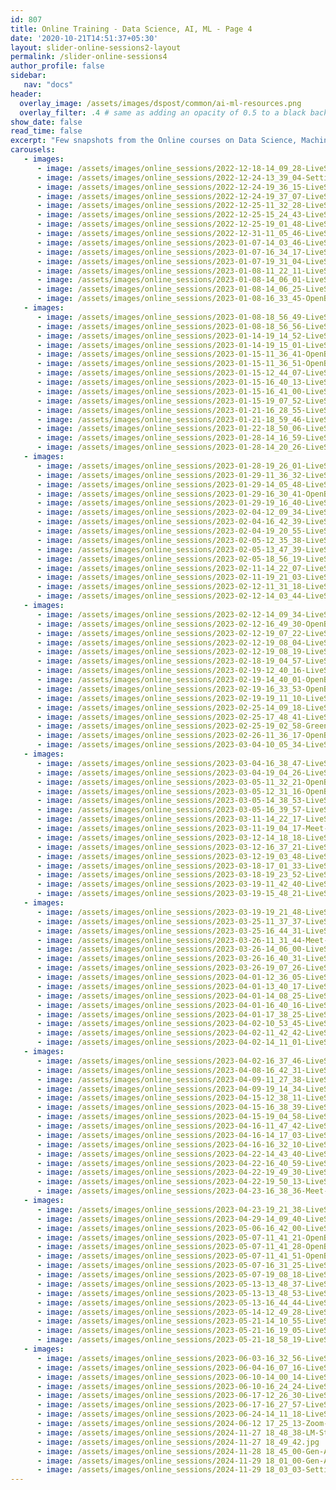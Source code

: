```yaml
---
id: 807    
title: Online Training - Data Science, AI, ML - Page 4
date: '2020-10-21T14:51:37+05:30'
layout: slider-online-sessions2-layout      
permalink: /slider-online-sessions4
author_profile: false
sidebar:
   nav: "docs"
header:
  overlay_image: /assets/images/dspost/common/ai-ml-resources.png
  overlay_filter: .4 # same as adding an opacity of 0.5 to a black background
show_date: false
read_time: false
excerpt: "Few snapshots from the Online courses on Data Science, Machine Learning, Deep Learning, NLP, Project Management, Agile Management. 2000+ learners, 400+ sessions, 1600+ Hours. Learners across the Glove."
carousels:
   - images: 
      - image: /assets/images/online_sessions/2022-12-18-14_09_28-LiveSession-upGrad.png
      - image: /assets/images/online_sessions/2022-12-24-13_39_04-Settings.png
      - image: /assets/images/online_sessions/2022-12-24-19_36_15-LiveSession-upGrad.png
      - image: /assets/images/online_sessions/2022-12-24-19_37_07-LiveSession-upGrad.png
      - image: /assets/images/online_sessions/2022-12-25-11_32_28-LiveSession-upGrad.png
      - image: /assets/images/online_sessions/2022-12-25-15_24_43-LiveSession-upGrad.png
      - image: /assets/images/online_sessions/2022-12-25-19_01_48-LiveSession-upGrad.png
      - image: /assets/images/online_sessions/2022-12-31-11_05_46-LiveSession-upGrad.png
      - image: /assets/images/online_sessions/2023-01-07-14_03_46-LiveSession-upGrad.jpg
      - image: /assets/images/online_sessions/2023-01-07-16_34_17-LiveSession-upGrad.jpg
      - image: /assets/images/online_sessions/2023-01-07-19_31_04-LiveSession-upGrad.jpg
      - image: /assets/images/online_sessions/2023-01-08-11_22_11-LiveSession-upGrad.jpg
      - image: /assets/images/online_sessions/2023-01-08-14_06_01-LiveSession-upGrad.jpg
      - image: /assets/images/online_sessions/2023-01-08-14_06_25-LiveSession-upGrad.jpg
      - image: /assets/images/online_sessions/2023-01-08-16_33_45-OpenBoard.jpg
   - images: 
      - image: /assets/images/online_sessions/2023-01-08-18_56_49-LiveSession-upGrad.jpg
      - image: /assets/images/online_sessions/2023-01-08-18_56_56-LiveSession-upGrad.jpg
      - image: /assets/images/online_sessions/2023-01-14-19_14_52-LiveSession-upGrad.jpg
      - image: /assets/images/online_sessions/2023-01-14-19_15_01-LiveSession-upGrad.jpg
      - image: /assets/images/online_sessions/2023-01-15-11_36_41-OpenBoard.jpg
      - image: /assets/images/online_sessions/2023-01-15-11_36_51-OpenBoard.jpg
      - image: /assets/images/online_sessions/2023-01-15-12_44_07-LiveSession-upGrad.jpg
      - image: /assets/images/online_sessions/2023-01-15-16_40_13-LiveSession-upGrad.jpg
      - image: /assets/images/online_sessions/2023-01-15-16_41_00-LiveSession-upGrad.jpg
      - image: /assets/images/online_sessions/2023-01-15-19_07_52-LiveSession-upGrad.jpg
      - image: /assets/images/online_sessions/2023-01-21-16_28_55-LiveSession-upGrad.jpg
      - image: /assets/images/online_sessions/2023-01-21-18_59_46-LiveSession-upGrad.jpg
      - image: /assets/images/online_sessions/2023-01-22-18_50_06-LiveSession-upGrad.jpg
      - image: /assets/images/online_sessions/2023-01-28-14_16_59-LiveSession-upGrad.jpg
      - image: /assets/images/online_sessions/2023-01-28-14_20_26-LiveSession-upGrad.jpg
   - images: 
      - image: /assets/images/online_sessions/2023-01-28-19_26_01-LiveSession-upGrad.jpg
      - image: /assets/images/online_sessions/2023-01-29-11_36_32-LiveSession-upGrad.jpg
      - image: /assets/images/online_sessions/2023-01-29-14_05_48-LiveSession-upGrad.jpg
      - image: /assets/images/online_sessions/2023-01-29-16_30_41-OpenBoard.jpg
      - image: /assets/images/online_sessions/2023-01-29-19_16_40-LiveSession-upGrad.jpg
      - image: /assets/images/online_sessions/2023-02-04-12_09_34-LiveSession-upGrad.jpg
      - image: /assets/images/online_sessions/2023-02-04-16_42_39-LiveSession-upGrad.jpg
      - image: /assets/images/online_sessions/2023-02-04-19_20_55-LiveSession-upGrad.jpg
      - image: /assets/images/online_sessions/2023-02-05-12_35_38-LiveSession-upGrad.jpg
      - image: /assets/images/online_sessions/2023-02-05-13_47_39-LiveSession-upGrad.jpg
      - image: /assets/images/online_sessions/2023-02-05-18_56_19-LiveSession-upGrad.jpg
      - image: /assets/images/online_sessions/2023-02-11-14_22_07-LiveSession-upGrad.jpg
      - image: /assets/images/online_sessions/2023-02-11-19_21_03-LiveSession-upGrad.jpg
      - image: /assets/images/online_sessions/2023-02-12-11_31_18-LiveSession-upGrad.jpg
      - image: /assets/images/online_sessions/2023-02-12-14_03_44-LiveSession-upGrad.jpg
   - images: 
      - image: /assets/images/online_sessions/2023-02-12-14_09_34-LiveSession-upGrad.jpg
      - image: /assets/images/online_sessions/2023-02-12-16_49_30-OpenBoard.jpg
      - image: /assets/images/online_sessions/2023-02-12-19_07_22-LiveSession-upGrad.jpg
      - image: /assets/images/online_sessions/2023-02-12-19_08_04-LiveSession-upGrad.jpg
      - image: /assets/images/online_sessions/2023-02-12-19_08_19-LiveSession-upGrad.jpg
      - image: /assets/images/online_sessions/2023-02-18-19_04_57-LiveSession-upGrad-Brave.jpg
      - image: /assets/images/online_sessions/2023-02-19-12_40_16-LiveSession-upGrad-Brave.jpg
      - image: /assets/images/online_sessions/2023-02-19-14_40_01-OpenBoard.jpg
      - image: /assets/images/online_sessions/2023-02-19-16_33_53-OpenBoard.jpg
      - image: /assets/images/online_sessions/2023-02-19-19_11_10-LiveSession-upGrad-Brave.jpg
      - image: /assets/images/online_sessions/2023-02-25-14_09_18-LiveSession-upGrad.png
      - image: /assets/images/online_sessions/2023-02-25-17_48_41-LiveSession-upGrad.png
      - image: /assets/images/online_sessions/2023-02-25-19_02_58-Greenshot.png
      - image: /assets/images/online_sessions/2023-02-26-11_36_17-OpenBoard.png
      - image: /assets/images/online_sessions/2023-03-04-10_05_34-LiveSession-upGrad.png
   - images: 
      - image: /assets/images/online_sessions/2023-03-04-16_38_47-LiveSession-upGrad.png
      - image: /assets/images/online_sessions/2023-03-04-19_04_26-LiveSession-upGrad.png
      - image: /assets/images/online_sessions/2023-03-05-11_32_21-OpenBoard.png
      - image: /assets/images/online_sessions/2023-03-05-12_31_16-OpenBoard.png
      - image: /assets/images/online_sessions/2023-03-05-14_38_53-LiveSession-upGrad.png
      - image: /assets/images/online_sessions/2023-03-05-16_39_57-LiveSession-upGrad.png
      - image: /assets/images/online_sessions/2023-03-11-14_22_17-LiveSession-upGrad.png
      - image: /assets/images/online_sessions/2023-03-11-19_04_17-Meet-jum-ugrn-iqg.png
      - image: /assets/images/online_sessions/2023-03-12-14_18_18-LiveSession-upGrad.png
      - image: /assets/images/online_sessions/2023-03-12-16_37_21-LiveSession-upGrad.png
      - image: /assets/images/online_sessions/2023-03-12-19_03_48-LiveSession-upGrad.png
      - image: /assets/images/online_sessions/2023-03-18-17_01_33-LiveSession-upGrad.png
      - image: /assets/images/online_sessions/2023-03-18-19_23_52-LiveSession-upGrad.png
      - image: /assets/images/online_sessions/2023-03-19-11_42_40-LiveSession-upGrad.png
      - image: /assets/images/online_sessions/2023-03-19-15_48_21-LiveSession-upGrad.png
   - images: 
      - image: /assets/images/online_sessions/2023-03-19-19_21_48-LiveSession-upGrad.png
      - image: /assets/images/online_sessions/2023-03-25-11_37_37-LiveSession-upGrad.png
      - image: /assets/images/online_sessions/2023-03-25-16_44_31-LiveSession-upGrad.png
      - image: /assets/images/online_sessions/2023-03-26-11_31_44-Meet-ouy-esgx-pnt.png
      - image: /assets/images/online_sessions/2023-03-26-14_06_00-LiveSession-upGrad.png
      - image: /assets/images/online_sessions/2023-03-26-16_40_31-LiveSession-upGrad.png
      - image: /assets/images/online_sessions/2023-03-26-19_07_26-LiveSession-upGrad.png
      - image: /assets/images/online_sessions/2023-04-01-12_36_05-LiveSession-upGrad.png
      - image: /assets/images/online_sessions/2023-04-01-13_40_17-LiveSession-upGrad.png
      - image: /assets/images/online_sessions/2023-04-01-14_08_25-LiveSession-upGrad.png
      - image: /assets/images/online_sessions/2023-04-01-16_40_16-LiveSession-upGrad.png
      - image: /assets/images/online_sessions/2023-04-01-17_38_25-LiveSession-upGrad.png
      - image: /assets/images/online_sessions/2023-04-02-10_53_45-LiveSession-upGrad.png
      - image: /assets/images/online_sessions/2023-04-02-11_42_42-LiveSession-upGrad.png
      - image: /assets/images/online_sessions/2023-04-02-14_11_01-LiveSession-upGrad.png
   - images: 
      - image: /assets/images/online_sessions/2023-04-02-16_37_46-LiveSession-upGrad.png
      - image: /assets/images/online_sessions/2023-04-08-16_42_31-LiveSession-upGrad.png
      - image: /assets/images/online_sessions/2023-04-09-11_27_38-LiveSession-upGrad.png
      - image: /assets/images/online_sessions/2023-04-09-19_14_34-LiveSession-upGrad.png
      - image: /assets/images/online_sessions/2023-04-15-12_38_11-LiveSession-upGrad.png
      - image: /assets/images/online_sessions/2023-04-15-16_38_39-LiveSession-upGrad.png
      - image: /assets/images/online_sessions/2023-04-15-19_04_58-LiveSession-upGrad.png
      - image: /assets/images/online_sessions/2023-04-16-11_47_42-LiveSession-upGrad.png
      - image: /assets/images/online_sessions/2023-04-16-14_17_03-LiveSession-upGrad.png
      - image: /assets/images/online_sessions/2023-04-16-16_32_10-LiveSession-upGrad.png
      - image: /assets/images/online_sessions/2023-04-22-14_43_40-LiveSession-upGrad.png
      - image: /assets/images/online_sessions/2023-04-22-16_40_59-LiveSession-upGrad.png
      - image: /assets/images/online_sessions/2023-04-22-19_49_30-LiveSession-upGrad.png
      - image: /assets/images/online_sessions/2023-04-22-19_50_13-LiveSession-upGrad.png
      - image: /assets/images/online_sessions/2023-04-23-16_38_36-Meet-qvu-gjwx-nyy.png
   - images: 
      - image: /assets/images/online_sessions/2023-04-23-19_21_38-LiveSession-upGrad.png
      - image: /assets/images/online_sessions/2023-04-29-14_09_40-LiveSession-upGrad.png
      - image: /assets/images/online_sessions/2023-05-06-16_42_00-LiveSession-upGrad.png
      - image: /assets/images/online_sessions/2023-05-07-11_41_21-OpenBoard.png
      - image: /assets/images/online_sessions/2023-05-07-11_41_28-OpenBoard.png
      - image: /assets/images/online_sessions/2023-05-07-11_41_51-OpenBoard.png
      - image: /assets/images/online_sessions/2023-05-07-16_31_25-LiveSession-upGrad.png
      - image: /assets/images/online_sessions/2023-05-07-19_08_18-LiveSession-upGrad.png
      - image: /assets/images/online_sessions/2023-05-13-13_48_37-LiveSession-upGrad.png
      - image: /assets/images/online_sessions/2023-05-13-13_48_53-LiveSession-upGrad.png
      - image: /assets/images/online_sessions/2023-05-13-16_44_44-LiveSession-upGrad.png
      - image: /assets/images/online_sessions/2023-05-14-12_49_28-LiveSession-upGrad.png
      - image: /assets/images/online_sessions/2023-05-21-14_10_55-LiveSession-upGrad.png
      - image: /assets/images/online_sessions/2023-05-21-16_19_05-LiveSession-upGrad.png
      - image: /assets/images/online_sessions/2023-05-21-18_58_19-LiveSession-upGrad.png
   - images: 
      - image: /assets/images/online_sessions/2023-06-03-16_32_56-LiveSession-upGrad.png
      - image: /assets/images/online_sessions/2023-06-04-16_07_16-LiveSession-upGrad.png
      - image: /assets/images/online_sessions/2023-06-10-14_00_14-LiveSession-upGrad.png
      - image: /assets/images/online_sessions/2023-06-10-16_24_24-LiveSession-upGrad.png
      - image: /assets/images/online_sessions/2023-06-17-12_26_30-LiveSession-upGrad.png
      - image: /assets/images/online_sessions/2023-06-17-16_27_57-LiveSession-upGrad.png
      - image: /assets/images/online_sessions/2023-06-24-14_11_18-LiveSession-upGrad.png
      - image: /assets/images/online_sessions/2024-06-12 17_25_13-Zoom-Meeting.jpg
      - image: /assets/images/online_sessions/2024-11-27 18_48_38-LM-Studio.jpg
      - image: /assets/images/online_sessions/2024-11-27 18_49_42.jpg
      - image: /assets/images/online_sessions/2024-11-28 18_45_00-Gen-AI-Training-Nov-26 -29.jpg
      - image: /assets/images/online_sessions/2024-11-29 18_01_00-Gen-AI-Training-Nov-26 -2.jpg
      - image: /assets/images/online_sessions/2024-11-29 18_03_03-Settings.jpg
---    
```




